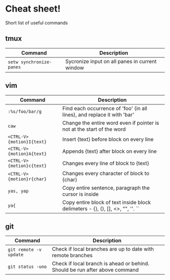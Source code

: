 # Cheat sheet!
Short list of useful commands
## tmux
| Command                 | Description| 
| ------------------------|------------| 
| `setw synchronize-panes`|Sycronize input on all panes in current window|
## vim
|Command        |Description|
|---------------|-----------|
|`:%s/foo/bar/g`|Find each occurrence of 'foo' (in all lines), and replace it with 'bar'|
|`caw`          |Change the entire word even if pointer is not at the start of the word|
|`<CTRL-V>{motion}I{text}`|Insert {text} before block on every line|
|`<CTRL-V>{motion}A{text}`|Appends {text} after block on every line|
|`<CTRL-V>{motion}c{text}`|Changes every line of block to {text}|
|`<CTRL-V>{motion}r{char}`|Changes every character of block to {char}|
|`yas, yap`|Copy entire sentence, paragraph the cursor is inside|
|`ya{`|Copy entire block of text inside block delimeters - {}, (), [], <>, \"", ''. ``|
## git
| Command               | Description| 
| ----------------------|------------| 
| `git remote -v update`|Check if local branches are up to date with remote branches|
|`git status -uno`      |Check if local branch is ahead or behind. Should be run after above command|
